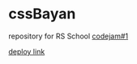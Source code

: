 # cssBayan
repository for RS School [codejam#1](https://github.com/DrDiman/CSS-Bayan-task)

[deploy link](https://turn2river.github.io/cssBayan/cssBayan/)
